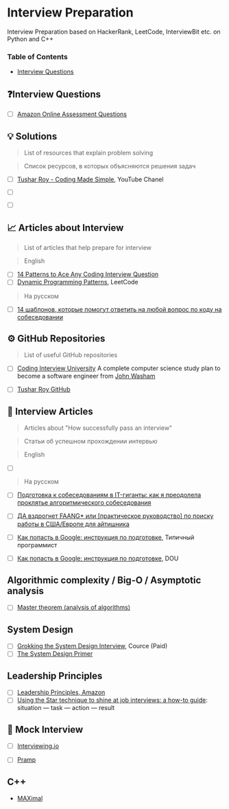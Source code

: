 # Interview Preparation

Interview Preparation based on HackerRank, LeetCode, InterviewBit etc. on Python and C++

### Table of Contents

- [Interview Questions]()

## ❓Interview Questions

- [ ] [Amazon Online Assessment Questions](https://leetcode.com/discuss/interview-question/344650/Amazon-Online-Assessment-Questions)



## 💡 Solutions

> List of resources that explain problem solving

> Список ресурсов, в которых объясняются решения задач

- [ ] [Tushar Roy - Coding Made Simple](https://www.youtube.com/user/tusharroy2525), YouTube Chanel
- [ ] []()
- [ ] []()


## 📈  Articles about Interview

> List of articles that help prepare for interview

> English 
- [ ] [14 Patterns to Ace Any Coding Interview Question](https://hackernoon.com/14-patterns-to-ace-any-coding-interview-question-c5bb3357f6ed)
- [ ] [Dynamic Programming Patterns](https://leetcode.com/discuss/general-discussion/458695/dynamic-programming-patterns), LeetCode

> На русском
- [ ] [14 шаблонов, которые помогут ответить на любой вопрос по коду на собеседовании](https://tproger.ru/translations/14-templates-to-answer-interview-questions/)

## ⚙️ GitHub Repositories

> List of useful GitHub repositories

- [ ] [Coding Interview University](https://github.com/jwasham/coding-interview-university) A complete computer science study plan to become a software engineer from [John Washam](https://github.com/jwasham)
- [ ] [Tushar Roy GitHub](https://github.com/mission-peace/interview/wiki)


## 📑 Interview Articles
> Articles about "How successfully pass an interview"

> Статьи об успешном прохождении интервью

> English 
- [ ] []()

> На русском
- [ ] [Подготовка к собеседованиям в IT-гиганты: как я преодолела проклятье алгоритмического собеседования](https://habr.com/ru/post/499394/)
- [ ] [ДА вздрогнет FAANG* или [практическое руководство] по поиску работы в США/Европе для айтишника](https://habr.com/ru/company/smart_start/blog/472796/)
- [ ] [Как попасть в Google: инструкция по подготовке](https://tproger.ru/articles/work-in-google/), Типичный программист
- [ ] [Как попасть в Google: инструкция по подготовке](https://dou.ua/lenta/articles/google-interview/), DOU 


## Algorithmic complexity / Big-O / Asymptotic analysis

- [ ] [Master theorem (analysis of algorithms)](https://en.wikipedia.org/wiki/Master_theorem_(analysis_of_algorithms))

## System Design

- [ ] [Grokking the System Design Interview](https://www.educative.io/courses/grokking-the-system-design-interview), Cource (Paid)
- [ ] [The System Design Primer](https://github.com/donnemartin/system-design-primer)

## Leadership Principles

- [ ] [Leadership Principles, Amazon](https://www.amazon.jobs/en/principles)
- [ ] [Using the Star technique to shine at job interviews: a how-to guide](https://www.theguardian.com/careers/careers-blog/star-technique-competency-based-interview): situation — task — action — result

## 👥 Mock Interview

- [ ] [Interviewing.io](https://interviewing.io)
- [ ] [Pramp](https://www.pramp.com/#/)


## C++

  - [MAXimal](http://e-maxx.ru/algo/)
  
  
